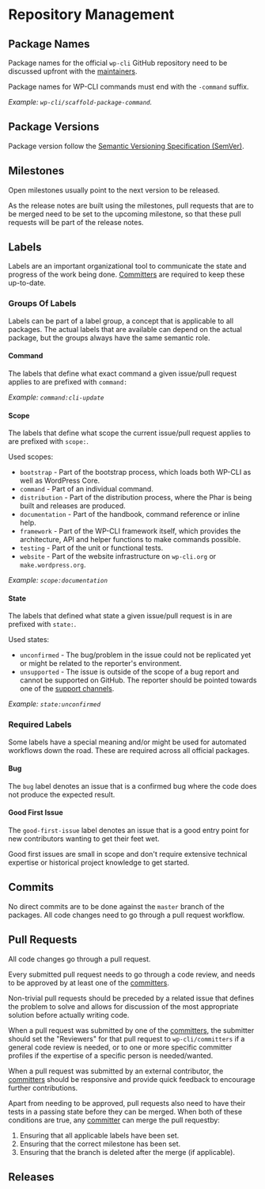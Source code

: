 # Repository Management

## Package Names

Package names for the official `wp-cli` GitHub repository need to be discussed upfront with the [maintainers](https://github.com/orgs/wp-cli/teams/maintainers).

Package names for WP-CLI commands must end with the `-command` suffix.

_Example: `wp-cli/scaffold-package-command`._

## Package Versions

Package version follow the [Semantic Versioning Specification (SemVer)](http://semver.org/).

## Milestones

Open milestones usually point to the next version to be released.

As the release notes are built using the milestones, pull requests that are to be merged need to be set to the upcoming milestone, so that these pull requests will be part of the release notes.

## Labels

Labels are an important organizational tool to communicate the state and progress of the work being done. [Committers](https://github.com/orgs/wp-cli/teams/committers) are required to keep these up-to-date.

### Groups Of Labels

Labels can be part of a label group, a concept that is applicable to all packages. The actual labels that are available can depend on the actual package, but the groups always have the same semantic role.

#### Command

The labels that define what exact command a given issue/pull request applies to are prefixed with `command:`

_Example: `command:cli-update`_

#### Scope

The labels that define what scope the current issue/pull request applies to are prefixed with `scope:`.

Used scopes:

* `bootstrap` - Part of the bootstrap process, which loads both WP-CLI as well as WordPress Core.
* `command` - Part of an individual command.
* `distribution` - Part of the distribution process, where the Phar is being built and releases are produced.
* `documentation` - Part of the handbook, command reference or inline help.
* `framework` - Part of the WP-CLI framework itself, which provides the architecture, API and helper functions to make commands possible.
* `testing` - Part of the unit or functional tests.
* `website` - Part of the website infrastructure on `wp-cli.org` or `make.wordpress.org`.

_Example: `scope:documentation`_

#### State

The labels that defined what state a given issue/pull request is in are prefixed with `state:`.

Used states:

* `unconfirmed` - The bug/problem in the issue could not be replicated yet or might be related to the reporter's environment.
* `unsupported` - The issue is outside of the scope of a bug report and cannot be supported on GitHub. The reporter should be pointed towards one of the [support channels](http://wp-cli.org/#support). 

_Example: `state:unconfirmed`_

### Required Labels

Some labels have a special meaning and/or might be used for automated workflows down the road. These are required across all official packages.

#### Bug

The `bug` label denotes an issue that is a confirmed bug where the code does not produce the expected result.

#### Good First Issue

The `good-first-issue` label denotes an issue that is a good entry point for new contributors wanting to get their feet wet.

Good first issues are small in scope and don't require extensive technical expertise or historical project knowledge to get started.

## Commits

No direct commits are to be done against the `master` branch of the packages. All code changes need to go through a pull request workflow. 

## Pull Requests

All code changes go through a pull request.

Every submitted pull request needs to go through a code review, and needs to be approved by at least one of the [committers](https://github.com/orgs/wp-cli/teams/committers).

Non-trivial pull requests should be preceded by a related issue that defines the problem to solve and allows for discussion of the most appropriate solution before actually writing code.
  
When a pull request was submitted by one of the [committers](https://github.com/orgs/wp-cli/teams/committers), the submitter should set the "Reviewers" for that pull request to `wp-cli/committers` if a general code review is needed, or to one or more specific committer profiles if the expertise of a specific person is needed/wanted.

When a pull request was submitted by an external contributor, the [committers](https://github.com/orgs/wp-cli/teams/committers) should be responsive and provide quick feedback to encourage further contributions.

Apart from needing to be approved, pull requests also need to have their tests in a passing state before they can be merged. When both of these conditions are true, any [committer](https://github.com/orgs/wp-cli/teams/committers) can merge the pull requestby:
1. Ensuring that all applicable labels have been set.
2. Ensuring that the correct milestone has been set.
3. Ensuring that the branch is deleted after the merge (if applicable).

## Releases
